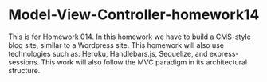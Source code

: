 # Model-View-Controller-homework14
This is for Homework 014. In this homework we have to build a CMS-style blog site, similar to a Wordpress site. This homework will also use technologies such as: Heroku, Handlebars.js, Sequelize, and express-sessions. This work will also follow the MVC paradigm in its architectural structure.
